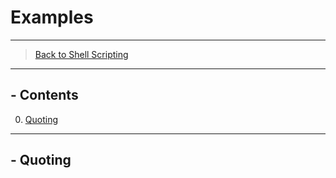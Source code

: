 # Examples

---------------
> [Back to Shell Scripting](../../../../tree/main/Shell_Scripting)
---------------
## - Contents

0. [Quoting](#--quoting)


---------------
## - Quoting


